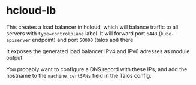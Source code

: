 # hcloud-lb

This creates a load balancer in hcloud, which will balance traffic to all
servers with `type=controlplane` label. It will forward port `6443`
(`kube-apiserver` endpoint) and port `50000` (talos api) there.

It exposes the generated load balancer IPv4 and IPv6 adresses as module output.

You probably want to configure a DNS record with these IPs, and add the
hostname to the `machine.certSANs` field in the Talos config.
